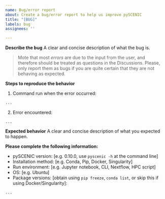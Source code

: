 ```yaml
---
name: Bug/error report
about: Create a bug/error report to help us improve pySCENIC
title: "[BUG]"
labels: bug
assignees: ''

---
```


**Describe the bug**
A clear and concise description of what the bug is.

> Mote that most *errors* are due to the input from the user, and therefore should be treated as questions in the Discussions. Please, only report them as bugs if you are quite certain that they are not behaving as expected.

**Steps to reproduce the behavior**
1. Command run when the error occurred:
<!-- Please specify the command used (if applicable, otherwise delete this block): -->
```python
...
```

2. Error encountered:
<!-- Please specify the **complete** error message (if applicable, otherwise delete this block): -->
```pytb
...
```

**Expected behavior**
A clear and concise description of what you expected to happen.

**Please complete the following information:**
- pySCENIC version: [e.g. 0.10.0, use `pyscenic -h` at the command line]
- Installation method: [e.g. Conda, Pip, Docker, Singularity]
- Run environment: [e.g. Jupyter notebook, CLI, Nextflow, HPC script]
- OS: [e.g. Ubuntu]
- Package versions: [obtain using `pip freeze`, `conda list`, or skip this if using Docker/Singularity]:
<!-- Put your package version list in this code block (if applicable, else delete the block): -->
```
...
```
